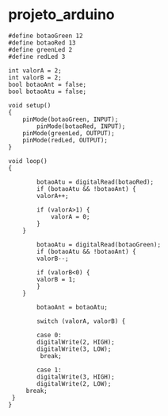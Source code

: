 # projeto_arduino

	#define botaoGreen 12
	#define botaoRed 13
	#define greenLed 2
	#define redLed 3

	int valorA = 2;
	int valorB = 2;
	bool botaoAnt = false;
	bool botaoAtu = false;

	void setup()
	{
		pinMode(botaoGreen, INPUT);
        	pinMode(botaoRed, INPUT);
		pinMode(greenLed, OUTPUT);
		pinMode(redLed, OUTPUT);
	}

	void loop()
	{
  
    		botaoAtu = digitalRead(botaoRed);
    		if (botaoAtu && !botaoAnt) {
    		valorA++;
    
      		if (valorA>1) {
        		valorA = 0;
      		}
    	}
  
    		botaoAtu = digitalRead(botaoGreen);
    		if (botaoAtu && !botaoAnt) {
      		valorB--;
      
      		if (valorB<0) {
        	valorB = 1;
      		}
    	}
  
    		botaoAnt = botaoAtu;
  
    		switch (valorA, valorB) {
  
    		case 0:
    		digitalWrite(2, HIGH);
    		digitalWrite(3, LOW);
    		 break;
    
    		case 1:
    		digitalWrite(3, HIGH);
    		digitalWrite(2, LOW);
		 break;
  	 }
	}
